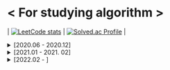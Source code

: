 # < For studying algorithm >

| [![LeetCode stats](https://leetcode-stats-six.vercel.app/api?username=ohsg0315)](https://github.com/KnlnKS/leetcode-stats) | [![Solved.ac Profile](http://mazassumnida.wtf/api/v2/generate_badge?boj=ohsg_0315)](https://solved.ac/ohsg_0315/) |

<details>
<summary> [2020.06 - 2020.12]</summary>
<div markdown="1">

## [2020. 06. 28]

Programmers Lv.2 위장

## [2020. 06. 29]

Programmers Lv.1 모의고사  
Programmers Lv.1 K번째수  
Programmers Lv.1 완주하지 못한 선수  
Programmers Lv.2 가장 큰 수  
Programmers Lv.2 전화번호 목록

## [2020. 06. 30]

Programmers Lv.2 소수 찾기  
Programmers Lv.2 타겟 넘버

## [2020. 07. 01]

Programmers Lv.1 체육복  
Programmers Lv.1 2016년  
Programmers Lv.1 같은 숫자는 싫어  
Programmers Lv.1 문자열 내 마음대로 정렬하기  
Programmers Lv.2 기능개발

## [2020. 07. 02]

SWEA Lv.1 (2046) 홀수만 더하기  
SWEA Lv.1 (2047) 신문 헤드라인  
SWEA Lv.1 (2050) 알파벳을 숫자로 변환  
SWEA Lv.1 (2056) 연월일 달력  
SWEA Lv.1 (2058) 자릿수 더하기  
SWEA Lv.1 (2063) 중간값 찾기  
SWEA Lv.1 (2068) 최대수 구하기  
SWEA Lv.1 (2070) 큰 놈, 작은 놈, 같은 놈  
SWEA Lv.1 (2071) 평균값 구하기  
SWEA Lv.1 (2072) 홀수만 더하기  
SWEA Lv.1 (2029) 몫과 나머지 출력하기  
SWEA Lv.1 (2043) 서랍의 비밀번호  
SWEA Lv.1 (2027) 대각선 출력하기  
SWEA Lv.1 (2025) N줄덧셈  
SWEA Lv.1 (1938) 아주 간단한 계산기  
SWEA Lv.1 (1933) 간단한 N 의 약수  
SWEA Lv.1 (1545) 거꾸로 출력해 보아요  
SWEA Lv.1 (2019) 더블더블  
SWEA Lv.1 (1936) 1대1 가위바위보  
SWEA Lv.2 (1859) 백만 장자 프로젝트  
SWEA Lv.2 (1926) 간단한 369게임  
SWEA Lv.2 (2007) 패턴 마디의 길이  
SWEA Lv.2 (2005) 파스칼의 삼각형  
SWEA Lv.2 (2001) 파리 퇴치  
SWEA Lv.2 (1989) 초심자의 회문 검사  
SWEA Lv.2 (1986) 지그재그 숫자

## [2020. 07. 03]

Programmers Lv.1 가운데 글자 가져오기

## [2020. 07. 04]

SWEA Lv.2 (1984) 중간 평균값 구하기  
SWEA Lv.2 (1983) 조교의 성적 매기기

## [2020. 07. 05]

SWEA Lv.2 (1976) 시각 덧셈  
SWEA Lv.2 (1974) 스도쿠 검증  
SWEA Lv.2 (1970) 쉬운 거스름돈  
SWEA Lv.2 (1966) 숫자를 정렬하자  
SWEA Lv.2 (1961) 숫자 배열 회전  
SWEA Lv.2 (1959) 두 개의 숫자열  
SWEA Lv.2 (1954) 달팽이 숫자

## [2020. 07. 06]

SWEA Lv.2 (1948) 날짜 계산기  
SWEA Lv.2 (1946) 간단한 압축 풀기  
SWEA Lv.2 (1945) 간단한 소인수분해  
SWEA Lv.2 (1204) 최빈수 구하기  
SWEA Lv.2 (1288) 새로운 불면증 치료법  
SWEA Lv.2 (1940) 가랏! RC카!

## [2020. 07. 07]

SWEA Lv.2 (1979) 어디에 단어가 들어갈 수 있을까  
SWEA Lv.2 (1928) Base64 Decoder  
SWEA Lv.2 (1285) 아름이의 돌 던지기  
SWEA Lv.2 (1284) 수도 요금 경쟁  
SWEA Lv.3 (1206) View

## [2020. 07. 08]

SWEA Lv.3 (2806) N-Queen  
SWEA Lv.3 (1208) Flatten  
SWEA Lv.3 (9940) 순열1  
SWEA Lv.3 (10059) 유효기간  
SWEA Lv.3 (10032) 과자 분배  
SWEA Lv.3 (9997) 미니멀리즘 시계

## [2020. 07. 10]

SWEA Lv.3 (9839) 최고의 쌍  
SWEA Lv.3 (9700) USB 꽂기의 미스터리  
SWEA Lv.3 (9778) 카드 게임  
SWEA Lv.3 (2805) 농작물 수확하기  
SWEA Lv.3 (1215) 회문1

## [2020. 07. 12]

SWEA Lv.3 (9317) 석찬이의 받아쓰기  
SWEA Lv.3 (9280) 진용이네 주차타워  
SWEA Lv.3 (8931) 제로

## [2020. 07. 13]

SWEA Lv.3 (8888) 시험  
SWEA Lv.3 (9229) 한빈이와 Spot Mart  
Programmers Lv.2 더 맵게  
Programmers Lv.2 124 나라의 숫자  
Programmers Lv.2 프린터

## [2020. 07. 14]

SWEA Lv.3 (8821) 적고 지우기  
SWEA Lv.3 (8840) 아바바바  
SWEA Lv.3 (8741) 두문자어  
SWEA Lv.3 (8658) Summation  
SWEA Lv.3 (8673) 코딩 토너먼트1

## [2020. 07. 15]

SWEA Lv.3 (8500) 극장 좌석  
SWEA Lv.3 (7728) 다양성 측정

## [2020. 07. 16]

SWEA Lv.3 (8457) 알 덴테 스파게티  
SWEA Lv.3 (8338) 계산기  
SWEA Lv.3 (8104) 조 만들기  
SWEA Lv.3 (8016) 홀수 피라미드

## [2020. 07. 17]

SWEA Lv.3 (7985) Rooted Binary Tree 재구성  
SWEA Lv.3 (1209) Sum  
SWEA Lv.3 (2817) 부분 수열의 합

## [2020. 07. 19]

SWEA Lv.3 (7732) 시간 개념  
SWEA Lv.4 (9088) 다이아몬드

## [2020. 07. 21]

BOJ (2869) 달팽이는 올라가고 싶다  
BOJ (9498) 시험 성적  
BOJ (1260) DFS와 BFS  
BOJ (2178) 미로 탐색  
BOJ (1463) 1로 만들기  
BOJ (10871) X보다 작은 수  
BOJ (1260) 나는야 포켓몬 마스터 이다솜

## [2020. 07.22]

BOJ (2577) 숫자의 개수  
BOJ (2839) 설탕 배달  
BOJ (1924) 2007년  
BOJ (2884) 알람 시계  
BOJ (10039) 평균 점수  
BOJ (2667) 단지번호붙이기

## [2020. 07. 23]

BOJ (1197) 최소 스패닝 트리  
BOJ (2606) 바이러스  
BOJ (1920) 수 찾기  
BOJ (2750) 수 정렬하기  
BOJ (2751) 수 정렬하기 2  
BOJ (10989) 수 정렬하기 3

## [2020. 07. 27]

SWEA Lv.3 (1289) 원재의 메모리 복구하기

## [2020. 07. 28]

SWEA Lv.3 (10200) 구독자 전쟁  
SWEA Lv.4 (1210) Ladder1

## [2020. 07. 30]

SWEA Lv.3 (1873) 상호의 배틀필드  
SWEA Lv.3 (1225) 암호생성기  
SWEA Lv.4 (1218) 괄호 짝짓기  
BOJ (2493) 탑  
BOJ (1107) 리모컨  
BOJ (1759) 암호 만들기  
BOJ (1697) 숨바꼭질  
BOJ (11053) 가장 긴 증가하는 부분 수열  
BOJ (12015) 가장 긴 증가하는 부분 수열 2

## [2020. 07. 31]

SWEA Lv.4 (1861) 정사각형 방  
SWEA Lv.4 (1223) 계산기2  
BOJ (11047) 동전 0  
BOJ (7576) 토마토  
BOJ (1647) 도시 분할 계획

## [2020. 08. 02]

BOJ (3190) 뱀  
BOJ (2251) 물통  
BOJ (1956) 운동  
BOJ (9663) N-Queen  
BOJ (1922) 네트워크 연결

## [2020. 08. 03]

BOJ (1987) 알파벳  
BOJ (2565) 전깃줄  
BOJ (1406) 에디터

## [2020. 08. 04]

SWEA Lv.4 (1238) Contact  
SWEA Lv.4 (3289) 서로소 집합  
JUNGOL (1863) 종교  
BOJ (2800) 괄호 제거  
BOJ (14888) 연산자 끼워넣기  
BOJ (13458) 시험 감독  
BOJ (1929) 소수 구하기

## [2020. 08. 05]

BOJ (16234) 인구 이동  
BOJ (16637) 괄호 추가하기  
BOJ (17070) 파이프 옮기기 1  
BOJ (4963) 섬의 개수  
BOJ (11404) 플로이드  
BOJ (1965) 상자넣기

## [2020. 08. 06]

BOJ (9205) 맥주 마시면서 걸어가기  
BOJ (5567) 결혼식  
BOJ (2961) 도영이가 만든 맛있는 음식  
BOJ (1931) 회의실배정  
BOJ (11559) Puyo Puyo  
BOJ (15686) 치킨 배달

## [2020. 08. 07]

SWEA Lv.4 (2819) 격자판의 숫자 이어 붙이기  
BOJ (14891) 톱니바퀴  
BOJ (17135) 캐슬 디펜스  
BOJ (1946) 신입 사원  
BOJ (2573) 빙산  
BOJ (10171) 고양이  
BOJ (10172) 개  
BOJ (1976) 여행 가자  
BOJ (5177) 출력 형식이 잘못되었습니다

## [2020. 08. 09]

BOJ (9251) LCS  
BOJ (12738) 가장 긴 증가하는 부분 수열 3  
BOJ (6603) 로또  
BOJ (14501) 퇴사
BOJ (2468) 안전 영역  
BOJ (1456) 거의 소수  
BOJ (15649) N과 M (1)  
BOJ (15650) N과 M (2)

## [2020. 08. 10]

BOJ (1261) 알고스팟  
BOJ (1012) 유기농 배추  
BOJ (11724) 연결 요소의 개수  
BOJ (15651) N과 M (3)  
BOJ (15652) N과 M (4)

## [2020. 08. 11]

BOJ (1149) RGB거리  
BOJ (1932) 정수 삼각형  
BOJ (2293) 동전1

## [2020. 08. 12]

BOJ (1717) 집합의 표현

## [2020. 08. 14]

BOJ (9935) 문자열 폭발

## [2020. 08. 15]

BOJ (17281) ⚾

## [2020 .08. 16]

BOJ (15683) 감시  
BOJ (14499) 주사위 굴리기  
BOJ (2661) 좋은수열  
BOJ (9207) 페그 솔리테어  
BOJ (2458) 키 순서

## [2020. 08. 17]

BOJ (2805) 나무 자르기  
BOJ (6236) 용돈 관리

## [2020. 08. 18]

BOJ (10867) 중복 빼고 정렬하기

## [2020. 08. 19]

BOJ (6118) 숨바꼭질  
BOJ (1504) 특정한 최단 경로  
BOJ (1753) 최단경로  
BOJ (1507) 궁금한 민호  
BOJ (2110) 공유기 설치  
BOJ (1654) 랜선 자르기

## [2020. 08. 20]

BOJ (1010) 다리 놓기

## [2020. 08. 21]

BOJ (5052) 전화번호 목록

## [2020. 08. 24]

BOJ (1026) 보물

## [2020. 08. 25]

BOJ (1074) Z  
BOJ (1992) 쿼드트리  
BOJ (14889) 스타트와 링크  
BOJ (16985) Maaaaaaaaaze  
BOJ (1600) 말이 되고픈 원숭이  
BOJ (2206) 벽 부수고 이동하기  
BOJ (1662) 압축

## [2020. 08. 26]

BOJ (2636) 치즈  
BOJ (17406) 배열 돌리기 4  
BOJ (1043) 거짓말  
BOJ (17140) 이차원 배열과 연산  
BOJ (10216) Count Circle Groups

## [2020. 08. 27]

JUNGOL (1733) 오목  
SWEA Lv.5 (1247) 최적 경로  
BOJ (3109) 빵집

## [2020. 08. 28]

SWEA Lv.4 (3234) 준환이의 양팔저울  
SWEA (4012) 요리사  
BOJ (14502) 연구소  
BOJ (2003) 수들의 합 2
BOJ (2531) 회전 초밥  
BOJ (15961) 회전 초밥

## [2020. 08. 29]

BOJ (15927) 회문은 회문아니야!!  
BOJ (1937) 욕심쟁이 판다

## [2020. 08. 30]

BOJ (17142) 연구소 3  
BOJ (15565) 귀여운 라이언  
BOJ (1490) 주몽  
BOJ (2018) 수들의 합 5

## [2020. 09. 01]

BOJ (1916) 최소비용 구하기  
BOJ (1806) 부분합  
BOJ (17136) 색종이 붙이기  
BOJ (17471) 게리맨더링

## [2020. 09. 02]

BOJ (15684) 사다리 조작  
BOJ (17144) 미세먼지 안녕!

## [2020. 09. 03]

SWEA (1251) 하나로  
SWEA (1767) 프로세서 연결하기  
JUNGOL (1681) 해밀턴 순환회로  
BOJ (7569) 토마토  
BOJ (2098) 외판원 순회

## [2020. 09. 04]

BOJ (16236) 아기 상어  
BOJ (18513) 샘터  
BOJ (17472) 다리 만들기 2

## [2020. 09. 05]

Programmers Lv.2 괄호 변환  
Programmers Lv.2 캐시  
Programmers Lv.2 문자열 압축

## [2020. 09.10]

Programmers Lv.2 오픈채팅방  
Programmers Lv.3 자물쇠와 열쇠  
Programmers Lv.3 기둥과 보 설치

## [2020. 09. 15]

BOJ (19698) 헛간 청약

## [2020. 09. 17]

BOJ (12101) 1, 2, 3 더하기 2

## [2020. 09. 18]

BOJ (2309) 일곱 난쟁이

## [2020. 09. 20]

BOJ (2605) 줄 세우기  
BOJ (2578) 빙고

## [2020. 09. 21]

BOJ (2563) 색종이

## [2020. 09. 23]

BOJ (12100) 2048 (Easy)  
BOJ (14503) 로봇 청소기  
BOJ (17069) 파이프 옮기기 2  
SWEA Lv.4 (4613) 러시아 국기 같은 깃발  
SWEA Lv.4 (7393) 대규의 팬덤활동

## [2020. 09. 24]

SWEA Lv.3 (3307) 최장 증가 부분 수열

## [2020. 09. 26]

BOJ (10163) 색종이  
BOJ (12865) 평범한 배낭  
BOJ (13300) 방 배정  
BOJ (14890) 경사로

## [2020. 09. 28]

BOJ (10174) 팰린드롬

## [2020. 09. 29]

BOJ (2589) 보물섬  
BOJ (2292) 벌집

## [2020. 09. 30]

BOJ (14500) 테트로미노  
BOJ (11024) 더하기 4

## [2020. 10. 01]

BOJ (16235) 나무 재테크  
BOJ (17779) 게리맨더링 2

## [2020. 10. 03]

BOJ (10409) 서버

## [2020. 10. 04]

BOJ (2234) 성곽  
BOJ (15969) 행복

## [2020. 10. 05]

BOJ (1009) 분산처리

## [2020. 10. 06]

BOJ (10988) 팰린드롬인지 확인하기

## [2020. 10. 07]

BOJ (2738) 행렬 덧셈

## [2020. 10. 09]

BOJ (11944) NN  
Programmers Lv.1 소수 찾기  
Programmers Lv.1 크레인 인형뽑기 게임

## [2020. 10. 10]

BOJ (2638) 치즈

## [2020. 10. 15]

BOJ (2304) 창고 다각형  
BOJ (17822) 원판 돌리기

## [2020. 10.17]

BOJ (17143) 낚시왕  
BOJ (19238) 스타트 택시  
BOJ (19237) 어른 상어

## [2020. 10. 19]

BOJ (2145) 숫자 놀이

## [2020. 10. 20]

BOJ (1963) 소수 경로  
BOJ (3273) 두 수의 합  
BOJ (2751) 수 정렬하기 2

## [2020. 10. 22]

BOJ (10159) 저울

## [2020. 10. 23]

BOJ (1967) 트리의 지름

## [2020. 10. 24]

BOJ (4485) 녹색 옷 입은 애가 젤다지?

## [2020. 10. 25]

BOJ (5430) AC

## [2020. 10. 26]

BOJ (1158) 요세푸스 문제

## [2020. 10. 27]

BOJ (17413) 단어 뒤집기 2

## [2020. 10. 28]

SWEA (4014) 활주로 건설

## [2020. 10. 29]

SWEA (1249) 보급로  
SWEA Lv.4 (6109) 추억의 2048게임

## [2020. 11. 01]

SWEA (1952) 수영장

## [2020. 11. 02]

BOJ (1764) 듣보잡

## [2020. 11. 03]

SWEA (5656) 벽돌 깨기

## [2020. 11. 04]

BOJ (2239) 스도쿠  
BOJ (2580) 스도쿠

## [2020. 11. 06]

SWEA (2105) 디저트카페  
BOJ (15685) 드래곤 커브

## [2020. 11. 07]

BOJ (3040) 백설 공주와 일곱 난쟁이

## [2020. 11. 08]

BOJ (2748) 피보나치 수 2

## [2020. 11. 11]

BOJ (11648) 지속

## [2020. 11. 13]

BOJ (7600) 문자가 몇갤까

## [2020. 11. 14]

BOJ (4597) 패리티

## [2020. 11. 15]

BOJ (9375) 패션왕 신해빈

## [2020. 11. 17]

BOJ (11966) 2의 제곱인가?

## [2020. 11. 18]

BOJ (10822) 더하기

## [2020. 11. 19]

BOJ (10102) 개표

## [2020. 11. 20]

BOJ (2042) 구간 합 구하기

## [2020. 11. 21]

BOJ (10868) 최솟값  
BOJ (9325) 얼마?

## [2020. 11. 22]

BOJ (10865) 친구 친구

## [2020. 11. 23]

BOJ (14909) 양수 개수 세기

## [2020. 11. 24]

BOJ (2268) 수들의 합

## [2020. 11. 25]

BOJ (12837) 가계부 (Hard)

## [2020. 11. 26]

BOJ (15736) 청기 백기

## [2020. 11. 27]

BOJ (16499) 동일한 단어 그룹화하기

## [2020. 11. 28]

BOJ (10810) 공 넣기

## [2020. 11. 29]

BOJ (16479) 컵라면 측정하기

## [2020. 11. 30]

BOJ (1062) 가르침

## [2020. 12. 01]

BOJ (10773) 제로  
BOJ (6198) 옥상 정원 꾸미기   
BOJ (2357) 최솟값과 최댓값  

## [2020. 12. 02]

BOJ (11505) 구간 곱 구하기

## [2020. 12. 03]

BOJ (14726) 신용카드 판별

## [2020. 12. 04]

BOJ (1926) 그림

## [2020. 12. 06]

BOJ (4889) 안정적인 문자열

## [2020. 12. 07]

BOJ (9012) 괄호

## [2020. 12. 08]

BOJ (11726) 2×n 타일링

## [2020. 12. 09]

BOJ (11727) 2×n 타일링 2

## [2020. 12. 10]

BOJ (14716) 현수막

## [2020. 12. 11]

BOJ (1978) 소수 찾기

## [2020. 12. 12]

BOJ (11399) ATM

## [2020. 12.14]

BOJ (2941) 크로아티아 알파벳

## [2020. 12. 16]

BOJ (17478) 재귀함수가 뭔가요?

## [2020. 12. 17]

BOJ (1966) 프린터 큐  
BOJ (18353) 병사 배치하기

## [2020. 12. 18]

BOJ (19952) 인성 문제 있어??  
BOJ (2675) 문자열 반복

## [2020. 12. 19]

BOJ (7562) 나이트의 이동

## [2020. 12. 20]

BOJ (9095) 1, 2, 3 더하기
BOJ (2579) 계단 오르기

## [2020. 12. 21]

BOJ (2669) 직사각형 네개의 합집합의 면적 구하기  
BOJ (8979) 올림픽  
BOJ (2511) 카드놀이

## [2020. 12. 22]

BOJ (2437) 저울

## [2020. 12. 24]

BOJ (2622) 삼각형만들기

## [2020. 12. 26]

BOJ (10162) 전자레인지

## [2020. 12. 27]

BOJ (15654) N과 M (5)

## [2020. 12. 29]

BOJ (11286) 절댓값 힙

</div>
</details>

<details>
<summary>[2021.01 - 2021. 02]</summary>
<div markdown="1">

## [2021. 01. 05]

BOJ (1157) 단어 공부

## [2021. 01. 06]

BOJ (2902) KMP는 왜 KMP일까?

## [2021. 01. 10]

BOJ (17952) 과제는 끝나지 않아!

## [2020. 01. 12]

BOJ (14496) 그대, 그머가 되어

## [2020. 01. 30]

BOJ (10546) 배부른 마라토너

</div>
</details>

<details>
<summary>[2022.02 - ]</summary>
<div markdown="1">

## [2022. 02. 01]

LeetCode (2) Add Two Numbers  
LeetCode (121) Best Time to Buy and Sell Stock

## [2022. 02. 02]

LeetCode (438) Find All Anagrams in a String

## [2022. 02. 03]  
LeetCode (1) Two Sum  
LeetCode (3) Longest Substring Without Repeating Characters  
LeetCode (454) 4Sum II

## [2022. 02. 07]  
LeetCode (389) Find the Difference

## [2022. 02. 08]  
LeetCode (258) Add Digits

## [2022. 02. 09]  
LeetCode (532) K-diff Pairs in an Array

## [2022. 02. 10]  
LeetCode (560) Subarray Sum Equals K

## [2022. 02. 11]  
LeetCode (567) Permutation in String

## [2022. 02. 13]  
LeetCode (78) Subsets

## [2022. 02. 14]  
LeetCode (104) Maximum Depth of Binary Tree

## [2022. 02. 15]  
LeetCode (136) Single Number

## [2022. 02. 16]  
LeetCode (23) Merge k Sorted Lists  
LeetCode (24) Swap Nodes in Pairs

## [2022. 02. 17]  
BOJ (2581)  소수

## [2022. 02. 18]  
LeetCode (402) Remove K Digits  
LeetCode (525) Contiguous Array

## [2022. 02. 19]  
LeetCode (80) Remove Duplicates from Sorted Array II  
LeetCode (1675) Minimize Deviation in Array

## [2022. 02. 20]

LeetCode (51) N-Queens

## [2022. 02. 21]  
LeetCode (169) Majority Element

## [2022. 02. 22]  
LeetCode (171) Excel Sheet Column Number

## [2022. 02. 23]  
LeetCode (133) Clone Graph

## [2022. 02. 24]  
LeetCode (148) Sort List

## [2022. 02. 25]  
LeetCode (165) Compare Version Numbers

## [2022. 02. 27]  
LeetCode (6) Zigzag Conversion  
LeetCode (8) String to Integer (atoi)  
LeetCode (662) Maximum Width of Binary Tree

## [2022. 02. 28]  
LeetCode (228) Summary Ranges

## [2022. 03. 01]  
LeetCode (9) Palindrome Number  
LeetCode (338) Counting Bits

## [2022. 03. 02]  
LeetCode (392) Is Subsequence

## [2022. 03. 03]  
LeetCode (15) 3Sum  
LeetCode (413) Arithmetic Slices

## [2022. 03. 04]  
LeetCode (799) Champagne Tower

## [2022. 03. 05]  
LeetCode (14) Longest Common Prefix  
LeetCode (17) Letter Combinations of a Phone Number  
LeetCode (26) Remove Duplicates from Sorted Array  
LeetCode (41) First Missing Positive

## [2022. 03. 06]  
LeetCode (122) Best Time to Buy and Sell Stock II  
LeetCode (740) Delete and Earn  
LeetCode (1359) Count All Valid Pickup and Delivery Options

## [2022. 03. 07]  
LeetCode (21) Merge Two Sorted Lists  
LeetCode (29) Divide Two Integers  
LeetCode (35) Search Insert Position  
LeetCode (1920) Build Array from Permutation

## [2022. 03. 08]  
LeetCode (27) Remove Element  
LeetCode (39) Combination Sum  
LeetCode (141) Linked List Cycle

## [2022. 03. 09]  
LeetCode (19) Remove Nth Node From End of List  
LeetCode (82) Remove Duplicates from Sorted List II  
LeetCode (200) Number of Islands

## [2022. 03. 10]  
LeetCode (20) Valid Parentheses

## [2022. 03. 13]  
LeetCode (28) Implement strStr()

## [2022. 03. 14]  
LeetCode (36) Valid Sudoku  
LeetCode (71) Simplify Path

## [2022. 03. 15]  
LeetCode (1249) Minimum Remove to Make Valid Parentheses

## [2022. 03. 16]  
LeetCode (46) Permutations  
LeetCode (946) Validate Stack Sequences

## [2022. 03. 17]  
LeetCode (22) Generate Parentheses  
LeetCode (856) Score of Parentheses

## [2022. 03. 18]  
LeetCode (316) Remove Duplicate Letters

## [2022. 03. 20]  
LeetCode (1007) Minimum Domino Rotations For Equal Row

## [2022. 03. 22]  
LeetCode (763) Partition Labels  
LeetCode (895) Maximum Frequency Stack  
LeetCode (1663) Smallest String With A Given Numeric Value

## [2022. 03. 23]  
LeetCode (991) Broken Calculator

## [2022. 03. 24]  
LeetCode (881) Boats to Save People

## [2022. 03. 26]  
LeetCode (47) Permutations II  
LeetCode (704) Binary Search

## [2022. 03. 27]  
BOJ (10974) 모든 순열  
LeetCode (31) Next Permutation  
LeetCode (1029) Two City Scheduling  
LeetCode (1337) The K Weakest Rows in a Matrix

## [2022. 03. 28]  
LeetCode (49) Group Anagrams  
LeetCode (81) Search in Rotated Sorted Array II

## [2022. 03. 30]  
LeetCode (74) Search a 2D Matrix

## [2022. 04. 01]  
LeetCode (344) Reverse String

## [2022. 04. 02]  
LeetCode (680) Valid Palindrome II

## [2022. 04. 03]  
LeetCode (287) Find the Duplicate Number

## [2022. 04. 04]  
LeetCode (1721) Swapping Nodes in a Linked List

## [2022. 04. 05]  
LeetCode (11) Container With Most Water
LeetCode (13) Roman to Integer

## [2022. 04. 06]  
LeetCode (923) 3Sum With Multiplicity

## [2022. 04. 07]  
LeetCode (16) 3Sum Closest  
LeetCode (1046) Last Stone Weight

## [2022. 04. 08]  
LeetCode (703) Kth Largest Element in a Stream

## [2022. 04. 09]  
LeetCode (347) Top K Frequent Elements

## [2022. 04. 10]  
LeetCode (682) Baseball Game

## [2022. 04. 11]  
LeetCode (1260) Shift 2D Grid

## [2022. 04. 12]  
LeetCode (289) Game of Life

## [2022. 04. 13]  
LeetCode (59) Spiral Matrix II

## [2022. 04. 14]  
LeetCode (34) Find First and Last Position of Element in Sorted Array  
LeetCode (700) Search in a Binary Search Tree

## [2022. 04. 16]  
LeetCode (538) Convert BST to Greater Tree

## [2022. 04. 17]  
LeetCode (897) Increasing Order Search Tree

## [2022. 04. 18]  
LeetCode (230) Kth Smallest Element in a BST  
LeetCode (669) Trim a Binary Search Tree

## [2022. 04. 19]  
LeetCode (99) Recover Binary Search Tree  

## [2022. 04. 20]  
LeetCode (173) Binary Search Tree Iterator

## [2022. 04. 21]  
LeetCode (705) Design HashSet

## [2022. 04. 22]  
LeetCode (706) Design HashMap

## [2022. 04. 23]  
LeetCode (40) Combination Sum II  
LeetCode (535) Encode and Decode TinyURL

## [2022. 04. 25]  
LeetCode (284) Peeking Iterator  
LeetCode (1396) Design Underground System

## [2022. 04. 26]  
LeetCode (1584) Min Cost to Connect All Points

## [2022. 04. 27]  
LeetCode (83) Remove Duplicates from Sorted List

## [2022. 04. 29]  
LeetCode (785) Is Graph Bipartite?

## [2022. 05. 01]  
LeetCode (844) Backspace String Compare

## [2022. 05. 02]  
LeetCode (905) Sort Array By Parity

## [2022. 05. 03]  
LeetCode (581) Shortest Unsorted Continuous Subarray

## [2022. 05. 27]  
LeetCode (1342) Number of Steps to Reduce a Number to Zero

## [2022. 06. 07]  
LeetCode (88) Merge Sorted Array

## [2022. 06. 08]  
LeetCode (48) Rotate Image

## [2022. 06. 09]  
LeetCode (167) Two Sum II - Input Array Is Sorted

## [2022. 06. 10]  
LeetCode (1480) Running Sum of 1d Array

## [2022. 06. 14]  
LeetCode (120) Triangle

## [2022. 08. 24]
LeetCode (724) Find Pivot Index

## [2022.09. 04]  
BOJ (1300) K번째 수  
LeetCode (278) First Bad Version

</div>
</details>
